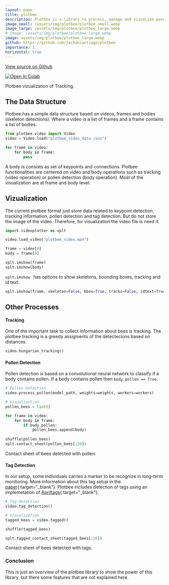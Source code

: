 ```yaml
---
layout: page
title: plotbee
description: Plotbee is a library to process, manage and visualize pose-based detections of bees.
image_small: /assets/img/plotbee/plotbee_small.webp
image_large: /assets/img/plotbee/plotbee_large.webp
# image: /assets/img/plotbee/plotbee_large.webp
image: assets/img/plotbee/plotbee_large.webp
github: https://github.com/jachansantiago/plotbee
importance: 1
horizontal: true
---
```



<!-- Place this tag in your head or just before your close body tag. -->
<script async defer src="https://buttons.github.io/buttons.js"></script>

<!-- Place this tag where you want the button to render. -->
<a class="github-button" href="https://github.com/jachansantiago/plotbee" data-color-scheme="no-preference: light; light: light; dark: light;" data-size="large" aria-label="View on Github">View source on Github</a>

<!-- [Plotbee](https://github.com/jachansantiago/plotbee){:target="_blank"} -->
[![Open In Colab](https://colab.research.google.com/assets/colab-badge.svg)](https://colab.research.google.com/drive/1lcppKrnbxGmJelXcuitNfclOW8_JdvEe?usp=sharing)



<div class="row">
    <div class="col-sm mt-3 mt-md-0">
        <a href="https://github.com/jachansantiago/plotbee">
        <img class="img-fluid rounded z-depth-1" src="{{ '/assets/img/plotbee/plotbee.webp' | relative_url }}" alt="" title="Plotbee Image"/>
        </a>
    </div>
</div>
<div class="caption">
    Plotbee vizualization of Tracking.
</div>


## The Data Structure
Plotbee has a simple data structure based on videos, frames and bodies (skeleton detections). Where a video is a list of frames and a frame contains a list of bodies.

```python
from plotbee.video import Video
video = Video.load("plotbee_video_data.json")

for frame in video:
    for body in frame:
        pass
```


A body is consists as set of keypoints and connections. Plotbee functionalities are centered on video and body operations such as tracking (video operation) or pollen detection (body operation). Most of the visualization are at frame and body level. 

## Vizualization

The current plotbee format just store data related to keypoint detection, tracking information, pollen detection and tag detection. But do not store the image of the video. Therefore, for visualization the video file is need it.

```python
import videoplotter as vplt

video.load_video("plotbee_video.mp4")

frame = video[0]
body = frame[0]

vplt.imshow(frame)
vplt.imshow(body)
```

<!-- `vplt.imshow` has options to show skeletons, bounding boxes, tracking and id text.  -->



<div class="row">
    <div class="col-sm mt-3 mt-md-0">
        <!-- <a href="https://github.com/jachansantiago/plotbee"> -->
        <img class="img-fluid rounded z-depth-1" src="{{ '/assets/img/plotbee_bbox_idtext.png' | relative_url }}" alt="" title="Plotbee Image"/>
        <!-- </a> -->
    </div>
</div>
<div class="caption">
    <code>vplt.imshow </code> has options to show skeletons, bounding boxes, tracking and id text. 
</div>

```python
vplt.imshow(frame, skeleton=False, bbox=True, tracks=False, idtext=True)
```

## Other Processes

#### Tracking
One of the important task to collect information about bees is tracking. The plotbee tracking is a greedy assigments of the detectecions based on distances.

```python
video.hungarian_tracking()
```

#### Pollen Detection
Pollen detection is based on a convolutional neural network to classify if a body contains pollen. If a body contains pollen then `body.pollen == True`.

```python
# Pollen Detection
video.process_pollen(model_path, weights=weights, workers=workers)

# Visualization
pollen_bees = list()

for frame in video:
    for body in frame:
        if body.pollen:
            pollen_bees.append(body)
            
shuffle(pollen_bees)
vplt.contact_sheet(pollen_bees[:20])
```

<div class="row">
    <div class="col-sm mt-3 mt-md-0">
        <!-- <a href="https://github.com/jachansantiago/plotbee"> -->
        <img class="img-fluid rounded z-depth-1" src="{{ '/assets/img/pollen_bees.png' | relative_url }}" alt="" title="Plotbee Image"/>
        <!-- </a> -->
    </div>
</div>
<div class="caption">
    Contact sheet of bees detected with pollen. 
</div>


#### Tag Detection

In our setup, some individuals carries a marker to be recognize in long-term monitoring. More information about this tag setup in the [paper](https://doi.org/10.1145/3359115.3359120){:target="_blank"}. Plotbee includes detection of tags using an implemetation of [Apriltags](https://github.com/AprilRobotics/apriltag){:target="_blank"}. 

```python
# Tag Detection
video.tag_detection()

# Visualization
tagged_bees = video.tagged()

shuffle(tagged_bees)

vplt.tagged_contact_sheet(tagged_bees[:20])
```

<div class="row">
    <div class="col-sm mt-3 mt-md-0">
        <!-- <a href="https://github.com/jachansantiago/plotbee"> -->
        <img class="img-fluid rounded z-depth-1" src="{{ '/assets/img/tagged_bees.png' | relative_url }}" alt="" title="Plotbee Image"/>
        <!-- </a> -->
    </div>
</div>
<div class="caption">
    Contact sheet of bees detected with tags. 
</div>

### Conclusion

This is just an overview of the plotbee library to show the power of this library, but there some features that are not explained here.

